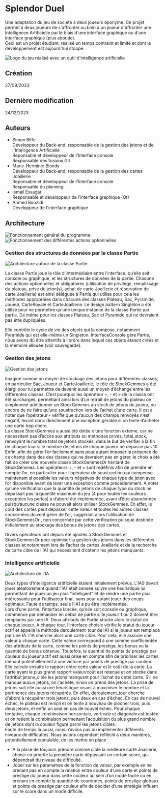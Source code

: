 # Splendor Duel
Une adaptation du jeu de société à deux joueurs éponyme. Ce projet permet à deux joueurs de s'affronter ou bien à un joueur d'affronter une Intelligence Artificielle par le biais d'une interface graphique ou d'une interface graphique (plus aboutie).  
Ceci est un projet étudiant, réalisé un temps contraint et limité et dont le développement est aujourd'hui stoppé.

![Logo du jeu réalisé avec un outil d'intelligence artificielle](./data/fond_menu_splendor.jpg "Logo du jeu réalisé avec un outil d'intelligence artificielle")

## Création
27/09/2023

## Dernière modification
24/12/2023

## Auteurs
- Simon Biffe  
Développeur du Back-end, responsable de la gestion des jetons et de l'Intelligence Artificielle  
Reponsable et développeur de l'Interface console  
Responsable des fusions Git  
- Marie-Herminie Blondy  
Développeur du Back-end, responsable de la gestion des cartes Joaillerie  
Reponsable et développeur de l'Interface console  
Responsable du planning  
- Ismail Essagar  
Responsable et développeur de l'interface graphique (Qt)  
- Ahmed Bouzidi  
Développeur de l'interface graphique

## Architecture
![Fonctionnement général du programme](./data/diagrams/Splendor_Duel.png "Fonctionnement général du programme")
![Fonctionnement des différentes actions optionnelles](./data/diagrams/Actions_optionnelles.png "Fonctionnement des différentes actions optionnelles")
### Gestion des structures de données par la classe Partie
![Architecture autour de la classe Partie](./data/diagrams/Partie.jpg "Architecture autour de la classe Partie")

La classe Partie joue le rôle d’intermédiaire entre l’interface, qu’elle soit console ou graphique, et les structures de données de la partie. Chacune des actions optionnelles et obligatoires (utilisation de privilège, remplissage du plateau, prise de jeton(s), achat de carte Joaillerie et réservation de carte Joaillerie) est ainsi déléguée à Partie qui utilise pour cela les méthodes appropriées dans chacune des classes Plateau, Sac, Pyramide, Joueur, CarteRoyale et CarteJoaillerie.
Le design pattern Singleton a été utilisé pour ne permettre qu’une unique instance de la classe Partie par partie. De même pour les classes Plateau, Sac et Pyramide qui ne devraient pas être dupliquées.  

Elle contrôle le cycle de vie des objets qui la compose, notamment Pyramide qui est elle-même un Singleton. InterfaceConsole gère Partie, nous avons dû être attentifs à l'ordre dans lequel ces objets étaient créés et la mémoire allouée (voir sauvegarde).

### Gestion des jetons
![Gestion des jetons](./data/diagrams/Jetons.svg "Gestion des jetons")

Imaginé comme un moyen de stockage des jetons pour différentes classes, en particulier Sac, Joueur et CarteJoaillerie, le rôle de StockGemmes a été élargi pour lui permettre de devenir aussi un moyen d’échange entre les différentes classes. C’est pourquoi les opérateur +, - et = de la classe ont été surchargés, permettant ainsi lors d’un retrait de jetons du plateau de simplement additionner un StockGemmes au stock de jetons du joueur, ou encore de ne faire qu’une soustraction lors de l’achat d’une carte. Il est à noter que l’opérateur - vérifie que qu’aucun des champs renvoyés n’est négatif, levant donc directement une exception gérable si on tente d’acheter une carte trop chère.  
La classe StockGemmes a aussi été dotée d’une fonction externe, car ne nécessitant pas d’accès aux attributs ou méthodes privés, total_stock, renvoyant le nombre total de jetons stockés, dans le but de vérifier à la fin de chaque tour si le nombre de jetons de chaque joueur ne dépasse pas 10.  
Enfin, afin de gérer l’or facilement sans pour autant imposer la présence de ce champ dans des des classes qui ne devraient pas en gérer, le choix a été fait de créer une nouvelle classe StockGemmesOr héritant de StockGemmes. Les opérateurs +, - et = sont redéfinis afin de prendre en compte l’or, en particulier pour l’opérateur de soustraction qui compense maintenant si possible les valeurs négatives de chaque type de jeton avec l’or disponible avant de lever une exception comme précédemment.
A noter qu’une vérification que la quantité de jetons de chaque type du stock ne dépassait pas la quantité maximum du jeu (4 pour toutes les couleurs exceptées les perles) a d’abord été implémentée, avant d’être abandonnée puisqu’aucune classe ne pouvait alors utiliser StockGemmes. En effet, le coût des cartes peut dépasser cette valeur et toutes les autres classes concernées doivent gérer de l’or, suggérant alors l’utilisation de StockGemmesOr , non concernée par cette vérification puisque destinée initialement au stockage des bonus de jetons des cartes.  

Divers opérateurs ont depuis été ajoutés à StockGemmes et StockGemmesOr pour optimiser la gestion des jetons dans les différentes classes et notamment lors de l’achat de cartes Joaillerie et de la recherche de carte cible de l’IA1 qui nécessitent d’obtenir les jetons manquants.

### Intelligence artificielle
![Architecture de l'IA](./data/diagrams/IA1.jpg "Architecture de l'IA")

Deux types d’intelligence artificielle étaient initialement prévus. L’IA0 devait jouer aléatoirement quand l’IA1 était censée suivre une heuristique lui permettant de jouer un jeu plus “intelligent” et de rendre une partie plus intéressante pour l’utilisateur final, sans pour autant jouer des coups optimaux. Faute de temps, seule l’IA1 a pu être implémentée.  
Lors d’une partie, l’interface lancée, qu’elle soit console ou graphique, commence par demander en début de partie si le joueur 1 ou 2 doivent être remplacés par une IA. Deux attributs de Partie stocke alors le statut de chaque joueur. 
A chaque tour, l’interface choisie vérifie le statut du joueur actif et appelle la méthode deroulement_tour de IA1 si le joueur est remplacé par une IA. l’IA cherche alors une carte cible. Pour cela, elle associe une valeur à chaque carte. Cette valeur correspond à une somme coefficientée des attributs de la carte, comme les points de prestige, les bonus ou la quantité de bonus obtenue. Toutefois, la quantité de points de prestige par couleur du joueur actif est aussi prise en compte afin de prioriser les cartes menant potentiellement à une victoire par points de prestige par couleur. Elle calcule ensuite le rapport entre cette valeur et le coût de la carte. La carte ayant le plus grand rapport valeur/coût est retenue et on stocke dans l’attribut jetons_cible les jetons manquant pour l’achat de cette carte. S’il ne manque aucun jetons, on l'achète, sinon on prend des jetons. La prise de jetons suit elle aussi une heuristique visant à maximiser le nombre et la pertinence des jetons récupérés. En effet, deroulement_tour cherche d’abord à récupérer trois jetons, puis deux en cas d’échec. En cas de nouvel échec, le plateau est rempli et on tente à nouveau de piocher trois, puis deux jetons, et enfin un seul en cas de nouvel échec. Pour chaque tentative, chaque combinaison horizontale, verticale et diagonale est testée et on retient la combinaison permettant l’acquisition du plus grand nombre de jetons dont la couleur figure parmi les jetons cibles.  
Faute de temps là aussi, nous n’avons pas pu implémenter différents niveaux de difficultés. Nous avions cependant réfléchi à deux manières, potentiellement cumulable, de les mettre en place :
- A la place de toujours prendre comme cible la meilleure carte Joaillerie, choisir en priorité la première carte dépassant un certain score, qui dépendrait du niveau de difficulté.
- Jouer sur les paramètres de la fonction de valeur, par exemple en ne prenant pas en compte la relation entre couleur d’une carte et points de prestige du joueur dans cette couleur au sein d’un mode facile ou en prenant en compte la quantité de couronnes, points de prestige globaux et points de prestige par couleur afin de décider d’une stratégie influant sur le score dans un mode difficile.